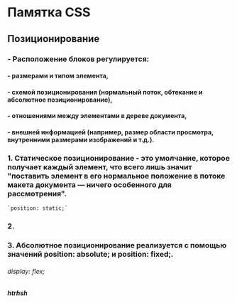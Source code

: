 # **Памятка CSS**

## Позиционирование
### - Расположение блоков регулируется: 
#### - размерами и типом элемента,
#### - схемой позиционирования (нормальный поток, обтекание и абсолютное позиционирование),
#### - отношениями между элементами в дереве документа,
#### - внешней информацией (например, размер области просмотра, внутренними размерами изображений и т.д.).

### 1. Статическое позиционирование - это умолчание, которое получает каждый элемент, что всего лишь значит "поставить элемент в его нормальное положение в потоке макета документа — ничего особенного для рассмотрения".
    `position: static;`


### 2.


### 3. Абсолютное позиционирование реализуется с помощью значений position: absolute; и position: fixed;.



###### display: flex;
##### htrhsh



### 

###### 


### 

###### 